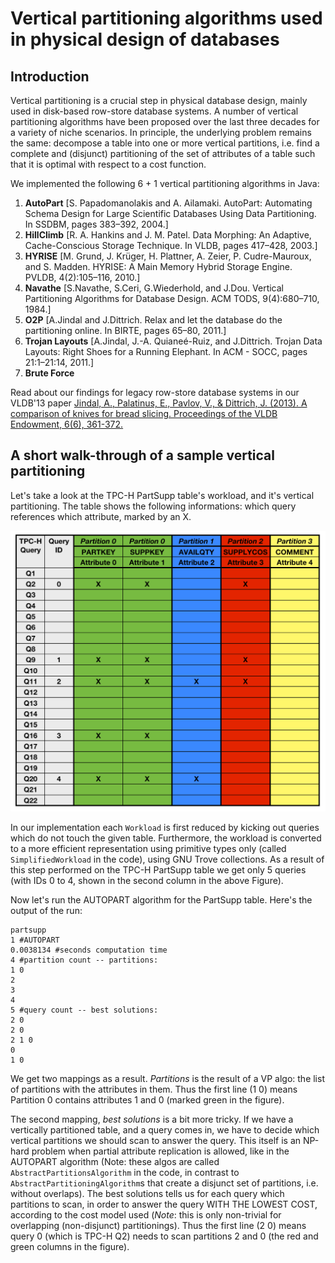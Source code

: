 # Vertical partitioning algorithms used in physical design of databases

## Introduction

Vertical partitioning is a crucial step in physical database design, mainly used in disk-based row-store database systems. A number of vertical partitioning algorithms have been proposed over the last three decades for a variety of niche scenarios. In principle, the underlying problem remains the same: decompose a table into one or more vertical partitions, i.e. find a complete and (disjunct) partitioning of the set of attributes of a table such that it is optimal with respect to a cost function.

We implemented the following 6 + 1 vertical partitioning algorithms in Java:

1. **AutoPart** [S. Papadomanolakis and A. Ailamaki. AutoPart: Automating Schema Design for Large Scientific Databases Using Data Partitioning. In SSDBM, pages 383–392, 2004.]
2. **HillClimb** [R. A. Hankins and J. M. Patel. Data Morphing: An Adaptive, Cache-Conscious Storage Technique. In VLDB, pages 417–428, 2003.]
3. **HYRISE** [M. Grund, J. Krüger, H. Plattner, A. Zeier, P. Cudre-Mauroux, and S. Madden. HYRISE: A Main Memory Hybrid Storage Engine. PVLDB, 4(2):105–116, 2010.]
4. **Navathe** [S.Navathe, S.Ceri, G.Wiederhold, and J.Dou. Vertical Partitioning Algorithms for Database Design. ACM TODS, 9(4):680–710, 1984.]
5. **O2P** [A.Jindal and J.Dittrich. Relax and let the database do the partitioning online. In BIRTE, pages 65–80, 2011.]
6. **Trojan Layouts** [A.Jindal, J.-A. Quianeé-Ruiz, and J.Dittrich. Trojan Data Layouts: Right Shoes for a Running Elephant. In ACM - SOCC, pages 21:1–21:14, 2011.]
7. **Brute Force**

Read about our findings for legacy row-store database systems in our VLDB'13 paper [Jindal, A., Palatinus, E., Pavlov, V., & Dittrich, J. (2013). A comparison of knives for bread slicing. Proceedings of the VLDB Endowment, 6(6), 361-372.](http://www.vldb.org/pvldb/vol6/p361-jindal.pdf)


## A short walk-through of a sample vertical partitioning

Let's take a look at the TPC-H PartSupp table's workload, and it's vertical partitioning.  The table shows the following informations: which query references which attribute, marked by an X.

![Vertical partitioning of the TPC-H PartSupp table.](img/VP_tpch_partsupp.png "Vertical partitioning of the TPC-H PartSupp table.")

In our implementation each `Workload` is first reduced by kicking out queries which do not touch the given table. Furthermore, the workload is converted to a more efficient representation using primitive types only (called `SimplifiedWorkload` in the code), using GNU Trove collections. As a result of this step performed on the TPC-H PartSupp table we get only 5 queries (with IDs 0 to 4, shown in the second column in the above Figure).

Now let's run the AUTOPART algorithm for the PartSupp table. Here's the output of the run:

```
partsupp
1 #AUTOPART
0.0038134 #seconds computation time
4 #partition count -- partitions:
1 0
2
3
4
5 #query count -- best solutions:
2 0
2 0
2 1 0
0
1 0
```

We get two mappings as a result. _Partitions_ is the result of a VP algo: the list of partitions with the attributes in them. Thus the first line (1 0) means Partition 0 contains attributes 1 and 0 (marked green in the figure).

The second mapping, _best solutions_ is a bit more tricky. If we have a vertically partitioned table, and a query comes in, we have to decide which vertical partitions we should scan to answer the query. This itself is an NP-hard problem when partial attribute replication is allowed, like in the AUTOPART algorithm (Note: these algos are called `AbstractPartitionsAlgorithm` in the code, in contrast to `AbstractPartitioningAlgorithm`s that create a disjunct set of partitions, i.e. without overlaps). The best solutions tells us for each query which partitions to scan, in order to answer the query WITH THE LOWEST COST, according to the cost model used (_Note_: this is only non-trivial for overlapping (non-disjunct) partitionings). Thus the first line (2 0) means query 0 (which is TPC-H Q2) needs to scan partitions 2 and 0 (the red and green columns in the figure).
